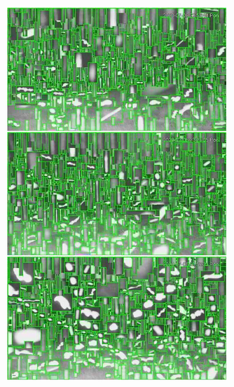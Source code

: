 ![20200706-222508-225513](in/20200706/20200706-222508-225513_0_.jpg)
![20200706-225518-232523](in/20200706/20200706-225518-232523_0_.jpg)
![20200706-232528-235533](in/20200706/20200706-232528-235533_0_.jpg)
